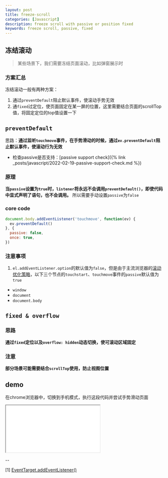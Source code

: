 ```yaml
---
layout: post
title: freeze-scroll
categories: [Javascript]
description: freeze scroll with passive or position fixed
keywords: freeze scroll, passive, fixed
---
```


## 冻结滚动

> 某些场景下，我们需要冻结页面滚动，比如弹窗展示时

### 方案汇总

冻结滚动一般有两种方案：

1. 通过`preventDefault`阻止默认事件，使滚动手势无效
2. 通`fixed`过定位，使页面固定在某一屏的位置，这里需要结合页面的scrollTop值，将固定定位的top值设置一下

## `preventDefault`

思路：**通过监听`touchmove`事件，在手势滑动的时候，通过`ev.preventDefault`阻止默认事件，使滚动行为无效**

* 检查passive是否支持：[passive support check]({% link _posts/javascript/2022-02-19-passive-support-check.md %})

### 原理

**当`passive`设置为`true`时，`listener`将永远不会调用`preventDefault()`，即使代码中显式声明了语句，也不会调用。**
所以需要手动设置`passive`为`false`

### core code

```javascript
document.body.addEventListener('touchmove', function(ev) {
  ev.preventDefault()
}, {
  passive: false,
  once: true,
})
```

### 注意事项

1. `el.addEventListener.option`的默认值为`false`，但是由于主流浏览器的[滚动优化策略](https://developer.mozilla.org/zh-CN/docs/Web/API/EventTarget/addEventListener#%E4%BD%BF%E7%94%A8_passive_%E6%94%B9%E5%96%84%E7%9A%84%E6%BB%9A%E5%B1%8F%E6%80%A7%E8%83%BD)，以下三个节点的`touchstart`、`touchmove`事件的`passive`默认值为`true`

* `window`
* `document`
* `document.body`

## `fixed & overflow`

### 思路

**通过`fixed`定位以及`overflow: hidden`动态切换，使可滚动区域固定**

### 注意

**部分场景可能需要结合`scrollTop`使用，防止视图位置**
## demo

在chrome浏览器中，切换到手机模式，执行这段代码并尝试手势滑动页面

<iframe name="codemirror" font-size="14" src="{{ site.url }}/packages/apps/vue3-template/lib/index.html#/freeze-scroll">
</iframe>

--

[1] [EventTarget.addEventListener()](https://developer.mozilla.org/zh-CN/docs/Web/API/EventTarget/addEventListener)